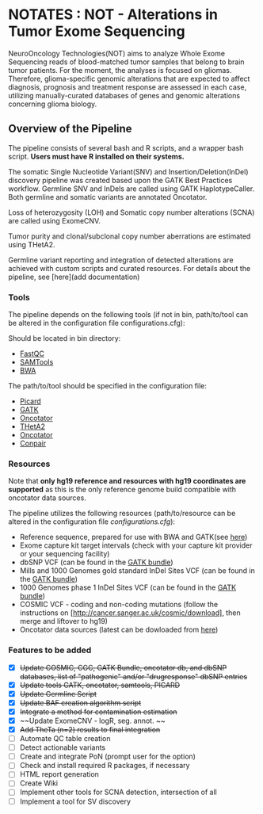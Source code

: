 # NOTATES : NOT - Alterations in Tumor Exome Sequencing
NeuroOncology Technologies(NOT) aims to analyze Whole Exome Sequencing reads of blood-matched tumor samples that belong to brain tumor patients. For the moment, the analyses is focused on gliomas. Therefore, glioma-specific genomic alterations that are expected to affect diagnosis, prognosis and treatment response are assessed in each case, utilizing manually-curated databases of genes and genomic alterations concerning glioma biology.

## Overview of the Pipeline
The pipeline consists of several bash and R scripts, and a wrapper bash script. **Users must have R installed on their systems.**

The somatic Single Nucleotide Variant(SNV) and Insertion/Deletion(InDel) discovery pipeline was created based upon the GATK Best Practices workflow. Germline SNV and InDels are called using GATK HaplotypeCaller. Both germline and somatic variants are annotated Oncotator.

Loss of heterozygosity (LOH) and Somatic copy number alterations (SCNA) are called using ExomeCNV.

Tumor purity and clonal/subclonal copy number aberrations are estimated using THetA2.

Germline variant reporting and integration of detected alterations are achieved with custom scripts and curated resources.
For details about the pipeline, see [here](add documentation)

### Tools
The pipeline depends on the following tools (if not in bin, path/to/tool can be altered in the configuration file configurations.cfg):

Should be located in bin directory:
- [FastQC](http://www.bioinformatics.babraham.ac.uk/projects/fastqc/)
- [SAMTools](http://samtools.sourceforge.net/)
- [BWA](http://bio-bwa.sourceforge.net/)

The path/to/tool should be specified in the configuration file:
- [Picard](http://broadinstitute.github.io/picard/index.html)
- [GATK](https://software.broadinstitute.org/gatk/)
- [Oncotator](https://github.com/broadinstitute/oncotator/releases)
- [THetA2](http://compbio.cs.brown.edu/projects/theta/)
- [Oncotator](https://github.com/broadinstitute/oncotator/releases)
- [Conpair](https://github.com/nygenome/Conpair)

### Resources
Note that **only hg19 reference and resources with hg19 coordinates are supported** as this is the only reference genome build compatible with oncotator data sources.

The pipeline utilizes the following resources (path/to/resource can be altered in the configuration file _configurations.cfg_):
- Reference sequence, prepared for use with BWA and GATK(see [here](http://gatkforums.broadinstitute.org/gatk/discussion/2798/howto-prepare-a-reference-for-use-with-bwa-and-gatk))
- Exome capture kit target intervals (check with your capture kit provider or your sequencing facility)
- dbSNP VCF (can be found in the [GATK bundle])
- Mills and 1000 Genomes gold standard InDel Sites VCF (can be found in the [GATK bundle])
- 1000 Genomes phase 1 InDel Sites VCF (can be found in the [GATK bundle])
- COSMIC VCF - coding and non-coding mutations (follow the instructions on [http://cancer.sanger.ac.uk/cosmic/download], then merge and liftover to hg19)
- Oncotator data sources (latest can be dowloaded from [here](https://personal.broadinstitute.org/lichtens/oncobeta/oncotator_v1_ds_Jan262015.tar.gz))

[GATK bundle]: http://gatkforums.broadinstitute.org/gatk/discussion/1213/whats-in-the-resource-bundle-and-how-can-i-get-it

### Features to be added
- [x] ~~Update COSMIC, CGC, GATK Bundle, oncotator db, and dbSNP databases, list of "pathogenic" and/or "drugresponse" dbSNP entries~~
- [x] ~~Update tools GATK, oncotator, samtools, PICARD~~
- [x] ~~Update Germline Script~~
- [x] ~~Update BAF creation algorithm script~~
- [x] ~~Integrate a method for contamination estimation~~
- [x] ~~Update ExomeCNV - logR, seg. annot. ~~
- [x] ~~Add TheTa (n=2) results to final integration~~
- [ ] Automate QC table creation
- [ ] Detect actionable variants
- [ ] Create and integrate PoN (prompt user for the option)
- [ ] Check and install required R packages, if necessary
- [ ] HTML report generation
- [ ] Create Wiki
- [ ] Implement other tools for SCNA detection, intersection of all
- [ ] Implement a tool for SV discovery
